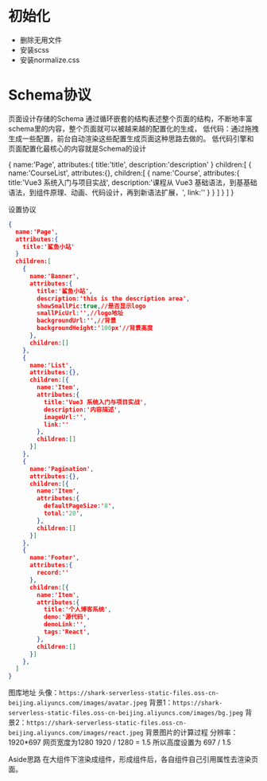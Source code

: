 # 初始化
* 删除无用文件
* 安装scss
* 安装normalize.css

# Schema协议
页面设计存储的Schema
通过循环嵌套的结构表述整个页面的结构，不断地丰富schema里的内容，整个页面就可以被越来越的配置化的生成，
低代码：通过拖拽生成一些配置，前台自动渲染这些配置生成页面这种思路去做的。
低代码引擎和页面配置化最核心的内容就是Schema的设计
<!-- 自定义的schema结构 -->
{
  name:'Page',
  attributes:{
     title:'title',
     description:'description'
  }
  children:[
    {
      name:'CourseList',
      attributes:{},
      children:[
        {
          name:'Course',
          attributes:{
            title:'Vue3 系统入门与项目实战',
            description:'课程从 Vue3 基础语法，到基基础语法，到组件原理、动画、代码设计，再到新语法扩展，',
            link:''
          }
        }
      ]
    }
  ]
}

设置协议
<!-- 对前面的schema结构进行精简 -->
<!-- 首页配置化 -->
```json
{
  name:'Page',
  attributes:{
    title:'鲨鱼小站'
  }
  children:[
    {
      name:'Banner',
      attributes:{
        title:'鲨鱼小站',
        description:'this is the description area',
        showSmallPic:true,//是否显示logo
        smallPicUrl:'',//logo地址
        backgroundUrl:'',//背景
        backgroundHeight:'100px'//背景高度
      },
      children:[]
    },
    {
      name:'List',
      attributes:{},
      children:[{
        name:'Item',
        attributes:{
          title:'Vue3 系统入门与项目实战',
          description:'内容描述',
          imageUrl:'',
          link:''
        },
        children:[]
      }]
    },
    {
      name:'Pagination',
      attributes:{},
      children:[{
        name:'Item',
        attributes:{
          defaultPageSize:'8',
          total:'20',
        },
        children:[]
      }]
    },
    {
      name:'Footer',
      attributes:{
        record:''
      },
      children:[{
        name:'Item',
        attributes:{
          title:'个人博客系统',
          demo:'源代码',
          demoLink:'',
          tags:'React',
        },
        children:[]
      }]
    },
  ]
}
```


图库地址
头像：`https://shark-serverless-static-files.oss-cn-beijing.aliyuncs.com/images/avatar.jpeg`
背景1：`https://shark-serverless-static-files.oss-cn-beijing.aliyuncs.com/images/bg.jpeg`
背景2：`https://shark-serverless-static-files.oss-cn-beijing.aliyuncs.com/images/react.jpeg`
背景图片的计算过程
分辨率：1920*697
网页宽度为1280 1920 / 1280 = 1.5
所以高度设置为 697 / 1.5


Aside思路
在大组件下渲染成组件，形成组件后，各自组件自己引用属性去渲染页面。